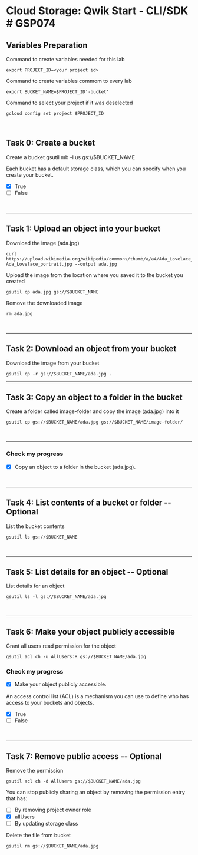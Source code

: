 # **Cloud Storage: Qwik Start - CLI/SDK # GSP074**

## **Variables Preparation**

Command to create variables needed for this lab

    export PROJECT_ID=<your project id>

Command to create variables commom to every lab

    export BUCKET_NAME=$PROJECT_ID'-bucket'

Command to select your project if it was deselected

    gcloud config set project $PROJECT_ID

<br>

## **Task 0: Create a bucket**
Create a bucket
    gsutil mb -l us gs://$BUCKET_NAME

Each bucket has a default storage class, which you can specify when you create your bucket.
- [x] True
- [ ] False

<br>

---

## **Task 1: Upload an object into your bucket**
Download the image (ada.jpg)

    curl https://upload.wikimedia.org/wikipedia/commons/thumb/a/a4/Ada_Lovelace_portrait.jpg/800px-Ada_Lovelace_portrait.jpg --output ada.jpg

Upload the image from the location where you saved it to the bucket you created

    gsutil cp ada.jpg gs://$BUCKET_NAME

Remove the downloaded image

    rm ada.jpg
<br>

---

## **Task 2: Download an object from your bucket**
Download the image from your bucket

    gsutil cp -r gs://$BUCKET_NAME/ada.jpg .

---

## **Task 3: Copy an object to a folder in the bucket**
Create a folder called image-folder and copy the image (ada.jpg) into it

    gsutil cp gs://$BUCKET_NAME/ada.jpg gs://$BUCKET_NAME/image-folder/
<br>

---

### **Check my progress**

- [x] Copy an object to a folder in the bucket (ada.jpg).

<br>

---

## **Task 4: List contents of a bucket or folder** -- Optional
List the bucket contents

    gsutil ls gs://$BUCKET_NAME

<br>

---

## **Task 5: List details for an object** -- Optional
List details for an object

    gsutil ls -l gs://$BUCKET_NAME/ada.jpg
<br>

---

## **Task 6: Make your object publicly accessible**
Grant all users read permission for the object

    gsutil acl ch -u AllUsers:R gs://$BUCKET_NAME/ada.jpg
    
### **Check my progress**

- [x] Make your object publicly accessible.

An access control list (ACL) is a mechanism you can use to define who has access to your buckets and objects.
- [x] True
- [ ] False

<br>

---

## **Task 7: Remove public access** -- Optional
Remove the permission
    
    gsutil acl ch -d AllUsers gs://$BUCKET_NAME/ada.jpg

You can stop publicly sharing an object by removing the permission entry that has:
- [ ] By removing project owner role
- [x] allUsers
- [ ] By updating storage class

Delete the file from bucket

    gsutil rm gs://$BUCKET_NAME/ada.jpg